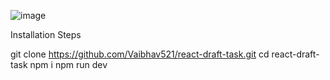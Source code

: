 ![image](https://github.com/user-attachments/assets/f77fe5bd-2fa0-4a25-ad7d-2eae36fd4cf5)

Installation Steps

git clone https://github.com/Vaibhav521/react-draft-task.git
cd react-draft-task
npm i
npm run dev 
